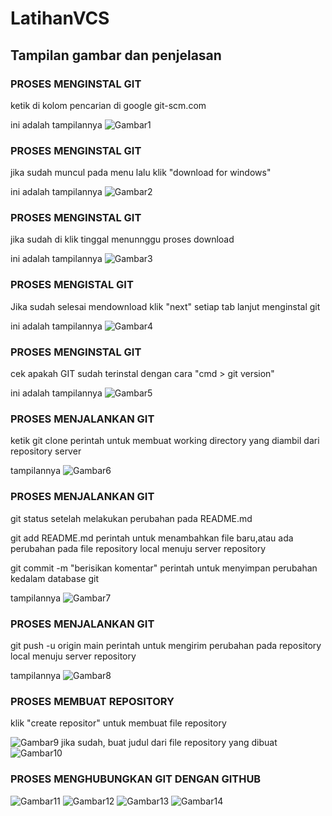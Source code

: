 # LatihanVCS
## Tampilan gambar dan penjelasan

### PROSES MENGINSTAL GIT
ketik di kolom pencarian di google git-scm.com <p>
ini adalah tampilannya
![Gambar1](tab_screenshoot/ss1.png.png)

### PROSES MENGINSTAL GIT
jika sudah muncul pada menu lalu klik "download for windows"<p>
ini adalah tampilannya
![Gambar2](tab_screenshoot/ss2.png.png)

### PROSES MENGINSTAL GIT
jika sudah di klik tinggal menunnggu proses download<p>
ini adalah tampilannya
![Gambar3](tab_screenshoot/ss3.png.png)

### PROSES MENGISTAL GIT
Jika sudah selesai mendownload klik "next" setiap tab lanjut menginstal git<p>
ini adalah tampilannya
![Gambar4](tab_screenshoot/ss4.png.png)
 
### PROSES MENGINSTAL GIT
cek apakah GIT sudah terinstal dengan cara "cmd > git version"<p>
ini adalah tampilannya
![Gambar5](tab_screenshoot/ss5.png.png)

### PROSES MENJALANKAN GIT
ketik git clone perintah untuk membuat working directory yang diambil dari repository server<p>
tampilannya
![Gambar6](tab_screenshoot/ss6.png.png)

### PROSES MENJALANKAN GIT
git status setelah melakukan perubahan pada README.md<p>
git add README.md perintah untuk menambahkan file baru,atau ada perubahan pada file repository local menuju server repository<p>
git commit -m "berisikan komentar" perintah untuk menyimpan perubahan kedalam database git<p>
tampilannya
![Gambar7](tab_screenshoot/ss7.png.png)

### PROSES MENJALANKAN GIT
git push -u origin main perintah untuk mengirim perubahan pada repository local menuju server repository<p>
tampilannya
![Gambar8](tab_screenshoot/ss8.png.png)

### PROSES MEMBUAT REPOSITORY
klik "create repositor" untuk membuat file repository<p>
![Gambar9](tab_screenshoot/ss9.png.png)
jika sudah, buat judul dari file repository yang dibuat
![Gambar10](tab_screenshoot/ss10.png.png)

### PROSES MENGHUBUNGKAN GIT DENGAN GITHUB
![Gambar11](tab_screenshoot/ss11.png.png)
![Gambar12](tab_screenshoot/ss12.png.png)
![Gambar13](tab_screenshoot/ss13.png.png)
![Gambar14](tab_screenshoot/ss14.png.png)



